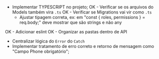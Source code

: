 * Implementar TYPESCRIPT no projeto;
  OK - Verificar se os arquivos do Models também vira `.ts`
  OK - Verificar se Migrations vai vir como `.ts`
  - Ajustar tipagem correta, ex: em "const { roles, permissions } = req.body;" deve mostrar que são strings e não any


OK - Adicionar eslint
OK - Organizar as pastas dentro de API
* Centralizar lógica do `Error` do `Catch`
* Implementar tratamento de erro correto e retorno de mensagem como "Campo Phone obrigatório";